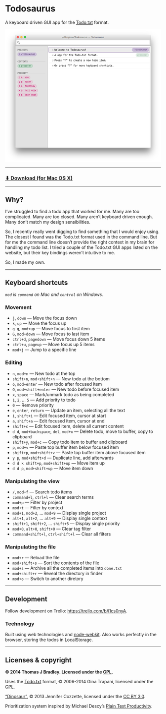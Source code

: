 # Todosaurus

A keyboard driven GUI app for the [Todo.txt](http://todotxt.com/) format.

![](todosaurus-screenshot.png)

---

### [⬇ Download (for Mac OS X)](https://github.com/thomasjbradley/todosaurus/releases/download/v1.0.2/Todosaurus-v1.0.2.zip)

---

## Why?

I’ve struggled to find a todo app that worked for me. Many are too complicated. Many are too closed. Many aren’t keyboard driven enough. Many don’t match my design sensibilities.

So, I recently really went digging to find something that I would enjoy using. The closest I found was the Todo.txt format used in the command line. But for me the command line doesn’t provide the right context in my brain for handling my todo list. I tried a couple of the Todo.txt GUI apps listed on the website, but their key bindings weren’t intuitive to me.

So, I made my own.

---

## Keyboard shortcuts

*`mod` is `command` on Mac and `control` on Windows.*

### Movement

- `j`, `down` — Move the focus down
- `k`, `up` — Move the focus up
- `g g`, `mod+up` — Move focus to first item
- `G`, `mod+down` — Move focus to last item
- `ctrl+d`, `pagedown` — Move focus down 5 items
- `ctrl+u`, `pageup` — Move focus up 5 items
- `mod+j` — Jump to a specific line

### Editing

- `n`, `mod+n` — New todo at the top
- `shift+n`, `mod+shift+n` — New todo at the bottom
- `o`, `mod+enter` — New todo after focused item
- `O`, `mod+shift+enter` — New todo before focused item
- `x`, `space` — Mark/unmark todo as being completed
- `1`, `2`, … `5` — Add priority to todo
- `0` — Remove priority
- `e`, `enter`, `return` — Update an item, selecting all the text
- `i`, `shift+i` — Edit focused item, cursor at start
- `a`, `shift+a` — Edit focused item, cursor at end
- `shift+c` — Edit focused item, delete all current content
- `d d`, `mod+backspace`, `del`, `mod+x` — Delete todo, move to buffer, copy to clipboard
- `shift+y`, `mod+c` — Copy todo item to buffer and clipboard
- `p`, `mod+v` — Paste top buffer item below focused item
- `shift+p`, `mod+shift+v` — Paste top buffer item above focused item
- `y p`, `mod+shift+d` — Duplicate line, add afterwards
- `d d k shift+p`, `mod+shift+up` — Move item up
- `d d p`, `mod+shift+up` — Move item down

### Manipulating the view

- `/`, `mod+f` — Search todo items
- `command+l`, `ctrl+l` — Clear search terms
- `mod+p` — Filter by project
- `mod+t` — Filter by context
- `mod+1`, `mod+2`, … `mod+9` — Display single project
- `alt+1`, `alt+2`, … `alt+9` — Display single context
- `shift+1`, `shift+2`, … `shift+5` — Display single priority
- `mod+0`, `alt+0`, `shift+0` — Clear tag filter
- `command+shift+l`, `ctrl+shift+l` — Clear all filters

### Manipulating the file

- `mod+r` — Reload the file
- `mod+shift+s` — Sort the contents of the file
- `mod+s` — Archive all the completed items into `done.txt`
- `mod+shift+r` — Reveal the directory in finder
- `mod+o` — Switch to another diretory

---

## Development

Follow development on Trello: <https://trello.com/b/l1cs0nyA>.

### Technology

Built using web technologies and [node-webkit](https://github.com/rogerwang/node-webkit/).
Also works perfectly in the browser, storing the todos in LocalStorage.

---

## Licenses & copyright

**© 2014 Thomas J Bradley. Licensed under the [GPL](LICENSE).**

Uses the [Todo.txt](http://todotxt.com/) format, © 2006-2014 Gina Trapani, licensed under the [GPL](http://www.gnu.org/copyleft/gpl.html).

[“Dinosaur”](http://thenounproject.com/term/dinosaur/13786/), © 2013 Jennifer Cozzette, licensed under the [CC BY 3.0](http://creativecommons.org/licenses/by/3.0/us/).

Prioritization system inspired by Michael Descy’s [Plain Text Productivity](http://plaintext-productivity.net/1-03-how-i-organize-my-todo-txt-file.html).
